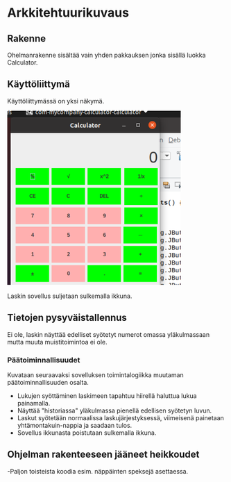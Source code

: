 # Arkkitehtuurikuvaus

## Rakenne

Ohelmanrakenne sisältää vain yhden pakkauksen jonka sisällä luokka Calculator.



## Käyttöliittymä

Käyttöliittymässä on yksi näkymä.

<img src="https://github.com/Tiiawss/ot-harjoitustyo/blob/master/laskarit/Screenshot%20from%202020-12-19%2015-30-45.png" width="400">

Laskin sovellus suljetaan sulkemalla ikkuna.


## Tietojen pysyväistallennus

Ei ole, laskin näyttää edelliset syötetyt numerot omassa yläkulmassaan mutta muuta muistitoimintoa ei ole.



### Päätoiminnallisuudet

Kuvataan seuraavaksi sovelluksen toimintalogiikka muutaman päätoiminnallisuuden osalta.

- Lukujen syöttäminen laskimeen tapahtuu hiirellä haluttua lukua painamalla.
- Näyttää "historiassa" yläkulmassa pienellä edellisen syötetyn luvun.
- Laskut syötetään normaalissa laskujärjestyksessä, viimeisenä painetaan yhtämontakuin-nappia ja saadaan tulos.
- Sovellus ikkunasta poistutaan sulkemalla ikkuna.

## Ohjelman rakenteeseen jääneet heikkoudet

-Paljon toisteista koodia esim. näppäinten speksejä asettaessa.
